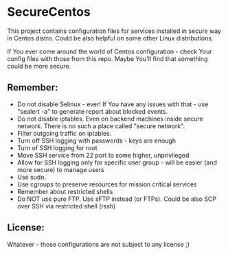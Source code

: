 SecureCentos
==============

This project contains configuration files for services installed in secure 
way in Centos distro. Could be also helpful on some other Linux distributions.

If You ever come around the world of Centos configuration - check Your
config files with those from this repo. Maybe You'll find that something
could be more secure. 

Remember:
--------------

  * Do not disable Selinux - ever! If You have any issues with that - use 
  "sealert -a" to generate report about blocked events.
  * Do not disable iptables. Even on backend machines inside secure network.
  There is no such a place called "secure network".
  * Filter outgoing traffic on iptables.
  * Turn off SSH logging with passwords - keys are enough
  * Turn of SSH logging for root
  * Move SSH service from 22 port to some higher, unprivileged
  * Allow for SSH logging only for specific user group - will be easier
  (and more secure) to manage users
  * Use sudo. 
  * Use cgroups to preserve resources for mission critical services
  * Remember about restricted shells
  * Do NOT use pure FTP. Use sFTP instead (or FTPs). Could be also
  SCP over SSH via restricted shell (rssh)

License:
--------------

Whatever - those configurations are not subject to any license ;)
